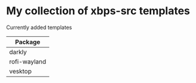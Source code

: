 # My collection of xbps-src templates 

Currently added templates

| Package             |
| ------------------- |
| darkly              |
| rofi-wayland        |
| vesktop             |

